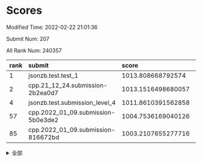 # Scores

Modified Time: 2022-02-22 21:01:36

Submit Num: 207

All Rank Num: 240357

| rank |               submit               |       score        |       sigma        | pk_num |
| :--- | :--------------------------------- | :----------------- | :----------------- | :----- |
| 1    | jsonzb.test.test_1                 | 1013.808668792574  | 0.8190660068781439 | 4640   |
| 2    | cpp.21_12_24.submission-2b2ea0d7   | 1013.1516498680057 | 0.8077460171455391 | 4644   |
| 4    | jsonzb.test.submission_level_4     | 1011.8610391562858 | 0.8089920191565075 | 4646   |
| 57   | cpp.2022_01_09.submission-5b0e3de2 | 1004.7536169040126 | 0.7227232804179803 | 4642   |
| 85   | cpp.2022_01_09.submission-816672bd | 1003.2107655277716 | 0.7101942554456604 | 4645   |


<details>
<summary>全部</summary>

| rank |                 submit                 |       score        |       sigma        | pk_num |
| :--- | :------------------------------------- | :----------------- | :----------------- | :----- |
| 1    | jsonzb.test.test_1                     | 1013.808668792574  | 0.8190660068781439 | 4640   |
| 2    | cpp.21_12_24.submission-2b2ea0d7       | 1013.1516498680057 | 0.8077460171455391 | 4644   |
| 3    | gobigger.level_3.submission_level_3_24 | 1012.3679956019752 | 0.7905308585443394 | 4647   |
| 4    | jsonzb.test.submission_level_4         | 1011.8610391562858 | 0.8089920191565075 | 4646   |
| 5    | gobigger.level_3.submission_level_3_34 | 1011.561329887715  | 0.7787040864134644 | 4640   |
| 6    | gobigger.level_3.submission_level_3_20 | 1011.5461227126466 | 0.7741233716218574 | 4647   |
| 7    | gobigger.level_3.submission_level_3_11 | 1011.3596703882635 | 0.7616217438357723 | 4645   |
| 8    | gobigger.level_3.submission_level_3_16 | 1011.3550216170943 | 0.7619719453719165 | 4648   |
| 9    | gobigger.level_3.submission_level_3_32 | 1011.270513931435  | 0.7703884055608062 | 4646   |
| 10   | gobigger.level_3.submission_level_3_3  | 1010.7925016214464 | 0.7664709339704185 | 4648   |
| 11   | gobigger.level_3.submission_level_3_18 | 1010.7451381916451 | 0.7739405811456326 | 4642   |
| 12   | gobigger.level_3.submission_level_3_30 | 1010.6898386925494 | 0.774021922587889  | 4641   |
| 13   | gobigger.level_3.submission_level_3_6  | 1010.5918117135938 | 0.7729879811370177 | 4646   |
| 14   | gobigger.level_3.submission_level_3_17 | 1010.5600635567757 | 0.7886765916510197 | 4646   |
| 15   | gobigger.level_3.submission_level_3_48 | 1010.5526780940079 | 0.7673761980438842 | 4639   |
| 16   | gobigger.level_3.submission_level_3_8  | 1010.5253182493011 | 0.7785383827439432 | 4648   |
| 17   | gobigger.level_3.submission_level_3_7  | 1010.5147554638194 | 0.7779687244209751 | 4645   |
| 18   | gobigger.level_3.submission_level_3_45 | 1010.4659958371493 | 0.7717162354328349 | 4641   |
| 19   | gobigger.level_3.submission_level_3_35 | 1010.4047457837656 | 0.7729794798588423 | 4646   |
| 20   | gobigger.level_3.submission_level_3_47 | 1010.3044674514573 | 0.7580503010609395 | 4651   |
| 21   | gobigger.level_3.submission_level_3_31 | 1010.2300865956269 | 0.759744890832022  | 4647   |
| 22   | gobigger.level_3.submission_level_3_37 | 1010.1881567882863 | 0.7644811069180568 | 4640   |
| 23   | gobigger.level_3.submission_level_3_49 | 1010.1687865805236 | 0.7826436414613036 | 4648   |
| 24   | gobigger.level_3.submission_level_3_26 | 1010.0448222672283 | 0.7596553170020846 | 4648   |
| 25   | gobigger.level_3.submission_level_3_44 | 1010.0325870617396 | 0.7411434482935991 | 4644   |
| 26   | gobigger.level_3.submission_level_3_41 | 1009.9347215064149 | 0.7443866772812331 | 4640   |
| 27   | gobigger.level_3.submission_level_3_42 | 1009.8672440022311 | 0.7563522046296253 | 4646   |
| 28   | gobigger.level_3.submission_level_3_5  | 1009.857143613059  | 0.7378644857239461 | 4644   |
| 29   | gobigger.level_3.submission_level_3_13 | 1009.8346916985142 | 0.7449278413244834 | 4643   |
| 30   | gobigger.level_3.submission_level_3_23 | 1009.7771183472564 | 0.756623715637687  | 4638   |
| 31   | gobigger.level_3.submission_level_3_33 | 1009.765248555386  | 0.7475568427477571 | 4647   |
| 32   | gobigger.level_3.submission_level_3_36 | 1009.7142079855215 | 0.7611109744536633 | 4649   |
| 33   | gobigger.level_3.submission_level_3_25 | 1009.7115317871651 | 0.7475942129599067 | 4648   |
| 34   | gobigger.level_3.submission_level_3_10 | 1009.5628635048305 | 0.7471456517705183 | 4641   |
| 35   | gobigger.level_3.submission_level_3_46 | 1009.5362974138015 | 0.7400884687274929 | 4646   |
| 36   | gobigger.level_3.submission_level_3_28 | 1009.5290599086851 | 0.7715141054959369 | 4647   |
| 37   | gobigger.level_3.submission_level_3_21 | 1009.4656965377606 | 0.7440913763572614 | 4643   |
| 38   | gobigger.level_3.submission_level_3_43 | 1009.4594948975292 | 0.7540346387249777 | 4644   |
| 39   | gobigger.level_3.submission_level_3_14 | 1009.4500056616057 | 0.7530138021653594 | 4643   |
| 40   | gobigger.level_3.submission_level_3_4  | 1009.3338252657257 | 0.7658736924417895 | 4646   |
| 41   | gobigger.level_3.submission_level_3_40 | 1009.3132196396996 | 0.7360979606461717 | 4643   |
| 42   | gobigger.level_3.submission_level_3_22 | 1009.28053459846   | 0.7502736142890155 | 4650   |
| 43   | gobigger.level_3.submission_level_3_19 | 1009.2743887538313 | 0.7440246651362376 | 4643   |
| 44   | gobigger.level_3.submission_level_3_2  | 1009.2539775153418 | 0.7530258013576765 | 4643   |
| 45   | gobigger.level_3.submission_level_3_29 | 1009.1542905047287 | 0.7717293311506052 | 4646   |
| 46   | gobigger.level_3.submission_level_3_15 | 1009.1120595375882 | 0.7458601425406285 | 4647   |
| 47   | gobigger.level_3.submission_level_3_27 | 1009.0574010877876 | 0.7331529163025704 | 4645   |
| 48   | gobigger.level_3.submission_level_3_9  | 1009.0466876008734 | 0.7596131912769676 | 4643   |
| 49   | gobigger.level_3.submission_level_3_1  | 1009.0351284294176 | 0.7607479491577592 | 4640   |
| 50   | gobigger.level_3.submission_level_3_38 | 1008.9690587867384 | 0.7585738452476021 | 4646   |
| 51   | gobigger.level_3.submission_level_3_39 | 1008.8154248231682 | 0.7447020154872658 | 4647   |
| 52   | gobigger.level_3.submission_level_3_0  | 1008.4483519553019 | 0.7353519545279342 | 4647   |
| 53   | gobigger.level_3.submission_level_3_12 | 1008.2663624729119 | 0.7654396940355207 | 4647   |
| 54   | gobigger.level_1.submission_level_1_48 | 1005.1021780048263 | 0.717555499149161  | 4646   |
| 55   | gobigger.level_1.submission_level_1_27 | 1004.9512401725037 | 0.7156151786847113 | 4647   |
| 56   | gobigger.level_1.submission_level_1_2  | 1004.8166233716398 | 0.7205971379154851 | 4646   |
| 57   | cpp.2022_01_09.submission-5b0e3de2     | 1004.7536169040126 | 0.7227232804179803 | 4642   |
| 58   | gobigger.level_1.submission_level_1_28 | 1004.5535493118314 | 0.7212305099129367 | 4651   |
| 59   | gobigger.level_1.submission_level_1_13 | 1004.5504629929325 | 0.706876892356062  | 4643   |
| 60   | gobigger.level_1.submission_level_1_17 | 1004.2366913885635 | 0.720257702490813  | 4642   |
| 61   | gobigger.level_1.submission_level_1_31 | 1004.0232834938306 | 0.7303748177003735 | 4643   |
| 62   | gobigger.level_1.submission_level_1_14 | 1003.9752545213894 | 0.7263457098339726 | 4645   |
| 63   | gobigger.level_1.submission_level_1_23 | 1003.8989034818599 | 0.7186784463025013 | 4643   |
| 64   | gobigger.level_1.submission_level_1_32 | 1003.8461595489811 | 0.7258752662304422 | 4643   |
| 65   | gobigger.level_1.submission_level_1_12 | 1003.8184684105249 | 0.7209239037120677 | 4648   |
| 66   | gobigger.level_1.submission_level_1_33 | 1003.7682636926579 | 0.7113131263642744 | 4641   |
| 67   | gobigger.level_1.submission_level_1_49 | 1003.7179855052767 | 0.7227871795941484 | 4645   |
| 68   | gobigger.level_1.submission_level_1_19 | 1003.6998040159593 | 0.7130696550989276 | 4638   |
| 69   | gobigger.level_1.submission_level_1_43 | 1003.6072061312315 | 0.7170484211046259 | 4645   |
| 70   | gobigger.level_1.submission_level_1_1  | 1003.5773058610021 | 0.7322459095904186 | 4647   |
| 71   | gobigger.level_1.submission_level_1_34 | 1003.5664870380274 | 0.7086521855547901 | 4644   |
| 72   | gobigger.level_1.submission_level_1_30 | 1003.5552590071243 | 0.7240784199004404 | 4638   |
| 73   | gobigger.level_1.submission_level_1_15 | 1003.5465171819848 | 0.7004585290928816 | 4641   |
| 74   | gobigger.level_1.submission_level_1_46 | 1003.5105992063992 | 0.7223666248557543 | 4649   |
| 75   | gobigger.level_1.submission_level_1_16 | 1003.4762866213139 | 0.7216974890481885 | 4642   |
| 76   | gobigger.level_1.submission_level_1_38 | 1003.4625499883261 | 0.7169798545970623 | 4640   |
| 77   | gobigger.level_1.submission_level_1_4  | 1003.4592936910093 | 0.7126873432639037 | 4640   |
| 78   | gobigger.level_1.submission_level_1_0  | 1003.3876231120864 | 0.7000528932709686 | 4642   |
| 79   | gobigger.level_1.submission_level_1_41 | 1003.3572901164567 | 0.715414391104499  | 4642   |
| 80   | gobigger.level_1.submission_level_1_44 | 1003.3485713368992 | 0.7121442177109445 | 4645   |
| 81   | gobigger.level_1.submission_level_1_25 | 1003.3081252971331 | 0.7124462487797654 | 4643   |
| 82   | gobigger.level_1.submission_level_1_20 | 1003.2577926327825 | 0.7123935604879029 | 4650   |
| 83   | gobigger.level_1.submission_level_1_36 | 1003.2432435464116 | 0.7227712862201099 | 4643   |
| 84   | gobigger.level_1.submission_level_1_37 | 1003.2277656599966 | 0.7108078928451668 | 4643   |
| 85   | cpp.2022_01_09.submission-816672bd     | 1003.2107655277716 | 0.7101942554456604 | 4645   |
| 86   | gobigger.level_1.submission_level_1_3  | 1003.1920846420649 | 0.7173565061524769 | 4645   |
| 87   | gobigger.level_1.submission_level_1_5  | 1003.1637747226356 | 0.72157727768529   | 4645   |
| 88   | gobigger.level_1.submission_level_1_24 | 1003.0547042546349 | 0.7269564744253745 | 4646   |
| 89   | gobigger.level_1.submission_level_1_7  | 1003.0070104472106 | 0.7140803154239251 | 4644   |
| 90   | gobigger.level_1.submission_level_1_9  | 1002.981669574868  | 0.7169778312113634 | 4639   |
| 91   | gobigger.level_1.submission_level_1_22 | 1002.9498717908914 | 0.708109845072065  | 4641   |
| 92   | gobigger.level_1.submission_level_1_6  | 1002.8457355900384 | 0.7167157932184983 | 4647   |
| 93   | gobigger.level_1.submission_level_1_11 | 1002.8315944739287 | 0.7158971890345663 | 4642   |
| 94   | gobigger.level_1.submission_level_1_18 | 1002.7331623635979 | 0.7097373204667418 | 4646   |
| 95   | gobigger.level_1.submission_level_1_40 | 1002.574388820495  | 0.7198922586563793 | 4645   |
| 96   | gobigger.level_1.submission_level_1_10 | 1002.5742421109767 | 0.729651868474295  | 4647   |
| 97   | gobigger.level_1.submission_level_1_8  | 1002.4772122664559 | 0.7145428166137523 | 4646   |
| 98   | gobigger.level_1.submission_level_1_35 | 1002.2362729533087 | 0.719573432716958  | 4645   |
| 99   | gobigger.level_1.submission_level_1_39 | 1002.1775933411394 | 0.7115576004508523 | 4644   |
| 100  | gobigger.level_1.submission_level_1_29 | 1002.1558885808079 | 0.7036714679080195 | 4644   |
| 101  | gobigger.level_1.submission_level_1_21 | 1002.1029758728964 | 0.7132257493159236 | 4643   |
| 102  | gobigger.level_1.submission_level_1_47 | 1002.0261828408111 | 0.706077068814195  | 4645   |
| 103  | gobigger.level_1.submission_level_1_26 | 1002.0160528451264 | 0.714998509475202  | 4649   |
| 104  | gobigger.level_1.submission_level_1_42 | 1001.8808439214862 | 0.716420360492994  | 4646   |
| 105  | gobigger.level_1.submission_level_1_45 | 1001.5495915331422 | 0.7123233598714322 | 4641   |
| 106  | gobigger.random.submission_random_9    | 998.1232931511909  | 0.7072147006061401 | 4642   |
| 107  | gobigger.random.submission_random_11   | 997.278905484676   | 0.7131635377521686 | 4645   |
| 108  | gobigger.random.submission_random_18   | 997.2411666122432  | 0.6980335008827867 | 4646   |
| 109  | gobigger.random.submission_random_40   | 997.147319986967   | 0.7065924359719972 | 4646   |
| 110  | gobigger.random.submission_random_30   | 997.0864129131437  | 0.7049382458339156 | 4646   |
| 111  | gobigger.random.submission_random_17   | 997.0539611655201  | 0.7102811814002375 | 4646   |
| 112  | gobigger.random.submission_random_2    | 997.0504745153972  | 0.710090644415625  | 4642   |
| 113  | gobigger.random.submission_random_23   | 997.0099110755298  | 0.7245688366455311 | 4649   |
| 114  | gobigger.random.submission_random_27   | 996.9299500387446  | 0.7122052837727785 | 4649   |
| 115  | gobigger.random.submission_random_1    | 996.9061668933917  | 0.7086663877347116 | 4645   |
| 116  | gobigger.random.submission_random_5    | 996.8911443080175  | 0.7156410585915278 | 4645   |
| 117  | gobigger.random.submission_random_3    | 996.725913657509   | 0.7074117513309033 | 4648   |
| 118  | gobigger.random.submission_random_46   | 996.6196525132044  | 0.7073442728542481 | 4640   |
| 119  | gobigger.random.submission_random_42   | 996.5824027319243  | 0.7038070619789815 | 4645   |
| 120  | gobigger.random.submission_random_39   | 996.4998190774178  | 0.7111429658297118 | 4644   |
| 121  | gobigger.random.submission_random_22   | 996.4904170068897  | 0.7023890212601631 | 4648   |
| 122  | gobigger.random.submission_random_14   | 996.3896379828936  | 0.700524117935445  | 4642   |
| 123  | gobigger.random.submission_random_32   | 996.3421968795492  | 0.70542255601955   | 4647   |
| 124  | gobigger.random.submission_random_36   | 996.3190570068701  | 0.7214683372365718 | 4639   |
| 125  | gobigger.random.submission_random_33   | 996.2156707968608  | 0.7086945623709368 | 4643   |
| 126  | gobigger.random.submission_random_7    | 996.1826521314612  | 0.7203000874600283 | 4645   |
| 127  | gobigger.random.submission_random_31   | 996.1474366173767  | 0.7090848424399815 | 4641   |
| 128  | gobigger.random.submission_random_8    | 996.0984631649943  | 0.7116216402937513 | 4643   |
| 129  | gobigger.random.submission_random_6    | 996.0766509480645  | 0.7093860497487633 | 4643   |
| 130  | gobigger.random.submission_random_12   | 996.0467456866152  | 0.7187953114347249 | 4648   |
| 131  | gobigger.random.submission_random_29   | 995.9300024181564  | 0.7168619051988604 | 4645   |
| 132  | gobigger.random.submission_random_47   | 995.9192272231637  | 0.7040460722751039 | 4643   |
| 133  | gobigger.random.submission_random_38   | 995.9171349090212  | 0.7107834583203171 | 4642   |
| 134  | gobigger.random.submission_random_48   | 995.9155364534087  | 0.7128925322360796 | 4648   |
| 135  | gobigger.random.submission_random_49   | 995.8926975676018  | 0.7059397189672746 | 4644   |
| 136  | gobigger.random.submission_random_35   | 995.8840060454879  | 0.700660210660846  | 4645   |
| 137  | gobigger.random.submission_random_19   | 995.7942819277324  | 0.712279479994851  | 4644   |
| 138  | gobigger.random.submission_random_41   | 995.7901035492447  | 0.707695912253029  | 4649   |
| 139  | gobigger.random.submission_random_44   | 995.7051306539599  | 0.7167692911223847 | 4643   |
| 140  | gobigger.random.submission_random_43   | 995.685570428699   | 0.7020669057662844 | 4641   |
| 141  | gobigger.random.submission_random_15   | 995.6510854902925  | 0.7083355725512257 | 4645   |
| 142  | gobigger.random.submission_random_4    | 995.4995488961958  | 0.6970026207570879 | 4643   |
| 143  | gobigger.random.submission_random_34   | 995.479700753943   | 0.7075242696736422 | 4643   |
| 144  | gobigger.random.submission_random_37   | 995.4682630490662  | 0.7024758369531028 | 4642   |
| 145  | gobigger.random.submission_random_10   | 995.4305812980056  | 0.7029382694028248 | 4646   |
| 146  | gobigger.random.submission_random_16   | 995.4077632438664  | 0.7272043529840949 | 4642   |
| 147  | gobigger.random.submission_random_24   | 995.4052249805411  | 0.714551165031379  | 4646   |
| 148  | gobigger.random.submission_random_45   | 995.1637466177214  | 0.6961709307846164 | 4638   |
| 149  | gobigger.random.submission_random_0    | 995.028797769292   | 0.721693278244508  | 4644   |
| 150  | gobigger.random.submission_random_20   | 994.9282764247189  | 0.718054996774231  | 4642   |
| 151  | gobigger.random.submission_random_21   | 994.9042165923183  | 0.7239474882514046 | 4641   |
| 152  | gobigger.random.submission_random_26   | 994.5625920164913  | 0.7311977174331582 | 4645   |
| 153  | gobigger.random.submission_random_25   | 994.3664458861836  | 0.711005452266911  | 4644   |
| 154  | gobigger.random.submission_random_28   | 994.0370252075656  | 0.7158414645191045 | 4649   |
| 155  | gobigger.level_2.submission_level_2_23 | 993.6073887441046  | 0.7425405733214137 | 4642   |
| 156  | gobigger.level_2.submission_level_2_34 | 993.5359152937007  | 0.7333527079143715 | 4643   |
| 157  | gobigger.level_2.submission_level_2_36 | 993.5234499154881  | 0.7222587211448019 | 4644   |
| 158  | gobigger.random.submission_random_13   | 993.4872040902076  | 0.7223355669187184 | 4647   |
| 159  | gobigger.level_2.submission_level_2_1  | 993.3316288122774  | 0.7367129604916859 | 4646   |
| 160  | gobigger.level_2.submission_level_2_48 | 993.1150870517134  | 0.7521674335527898 | 4647   |
| 161  | gobigger.level_2.submission_level_2_24 | 993.0220808630357  | 0.7456455574994805 | 4646   |
| 162  | gobigger.level_2.submission_level_2_22 | 992.9320551686509  | 0.7470653118207603 | 4644   |
| 163  | gobigger.level_2.submission_level_2_31 | 992.8687149714954  | 0.7518804821245011 | 4648   |
| 164  | gobigger.level_2.submission_level_2_5  | 992.8420604031184  | 0.7335942433007853 | 4649   |
| 165  | gobigger.level_2.submission_level_2_10 | 992.7834268772962  | 0.7416343825573266 | 4645   |
| 166  | gobigger.level_2.submission_level_2_21 | 992.7388171163913  | 0.7377209305708524 | 4648   |
| 167  | gobigger.level_2.submission_level_2_0  | 992.7102199998967  | 0.7280038267448731 | 4642   |
| 168  | gobigger.level_2.submission_level_2_39 | 992.6658053189549  | 0.7291395547287562 | 4635   |
| 169  | gobigger.level_2.submission_level_2_4  | 992.6416795361299  | 0.7309289066399234 | 4645   |
| 170  | gobigger.level_2.submission_level_2_33 | 992.5884407798961  | 0.7389491676003129 | 4648   |
| 171  | gobigger.level_2.submission_level_2_2  | 992.5828587423812  | 0.7253317472129364 | 4644   |
| 172  | gobigger.level_2.submission_level_2_3  | 992.5746287363244  | 0.7401294155374335 | 4645   |
| 173  | gobigger.level_2.submission_level_2_25 | 992.3269798368285  | 0.7310148368639803 | 4648   |
| 174  | gobigger.level_2.submission_level_2_43 | 992.2794662044994  | 0.7281102759700344 | 4641   |
| 175  | gobigger.level_2.submission_level_2_32 | 992.2268374362668  | 0.7367163247215285 | 4647   |
| 176  | gobigger.level_2.submission_level_2_15 | 992.1555108338231  | 0.7437711397681566 | 4646   |
| 177  | gobigger.level_2.submission_level_2_11 | 992.1428077958611  | 0.758096418375873  | 4645   |
| 178  | gobigger.level_2.submission_level_2_14 | 992.0693651115649  | 0.7350499992889813 | 4650   |
| 179  | gobigger.level_2.submission_level_2_7  | 992.0196138183034  | 0.7453313999095299 | 4644   |
| 180  | gobigger.level_2.submission_level_2_8  | 991.9664752832244  | 0.7414180132452342 | 4648   |
| 181  | gobigger.level_2.submission_level_2_6  | 991.9585804586741  | 0.7394121715681908 | 4647   |
| 182  | gobigger.level_2.submission_level_2_29 | 991.9480956551773  | 0.7579505790123556 | 4646   |
| 183  | gobigger.level_2.submission_level_2_26 | 991.9183619014266  | 0.7610379671886184 | 4640   |
| 184  | gobigger.level_2.submission_level_2_18 | 991.8762619109079  | 0.7354378139537008 | 4645   |
| 185  | gobigger.level_2.submission_level_2_47 | 991.7427962642545  | 0.7570565580523593 | 4648   |
| 186  | gobigger.level_2.submission_level_2_41 | 991.7325832725651  | 0.7416625436327126 | 4643   |
| 187  | gobigger.level_2.submission_level_2_19 | 991.7224085726069  | 0.7395893053881327 | 4647   |
| 188  | gobigger.level_2.submission_level_2_27 | 991.6758845579257  | 0.7885252623018554 | 4647   |
| 189  | gobigger.level_2.submission_level_2_49 | 991.6682995073643  | 0.7478068740946656 | 4645   |
| 190  | gobigger.level_2.submission_level_2_16 | 991.5988913965235  | 0.7340653070752851 | 4641   |
| 191  | gobigger.level_2.submission_level_2_20 | 991.589236588082   | 0.7540298442670642 | 4648   |
| 192  | gobigger.level_2.submission_level_2_42 | 991.5633933020468  | 0.7567135648328991 | 4647   |
| 193  | gobigger.level_2.submission_level_2_37 | 991.5518461612434  | 0.7420551336172765 | 4644   |
| 194  | gobigger.level_2.submission_level_2_40 | 991.5000518927998  | 0.7563914944507496 | 4642   |
| 195  | gobigger.level_2.submission_level_2_9  | 991.3683558739725  | 0.7535378754991171 | 4644   |
| 196  | gobigger.level_2.submission_level_2_30 | 991.3550122557538  | 0.746275752375555  | 4646   |
| 197  | gobigger.level_2.submission_level_2_13 | 991.2687519880635  | 0.7534122635546933 | 4647   |
| 198  | gobigger.level_2.submission_level_2_28 | 991.2626870052646  | 0.758636114386299  | 4643   |
| 199  | gobigger.level_2.submission_level_2_45 | 991.2384194392814  | 0.7436876381470067 | 4647   |
| 200  | gobigger.level_2.submission_level_2_17 | 991.1696738620967  | 0.7606491170463113 | 4639   |
| 201  | gobigger.level_2.submission_level_2_12 | 991.0216739470342  | 0.7377530868119399 | 4643   |
| 202  | gobigger.level_2.submission_level_2_44 | 990.8257299382403  | 0.7436448608250967 | 4642   |
| 203  | gobigger.level_2.submission_level_2_35 | 990.6256048838346  | 0.776141702693294  | 4646   |
| 204  | gobigger.level_2.submission_level_2_38 | 990.348643683235   | 0.7564922412246958 | 4649   |
| 205  | gobigger.level_2.submission_level_2_46 | 990.3190950476334  | 0.7796049020298165 | 4644   |
| 206  | gobigger.none.submission_none_0        | 978.8214377065829  | 1.2408610907997846 | 4649   |
| 207  | gobigger.none.submission_none_1        | 976.3670743510022  | 1.4442327891398643 | 4647   |

</details>